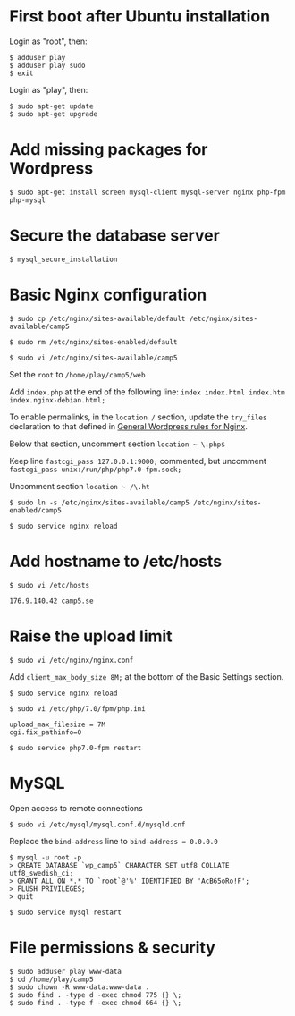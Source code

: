 # First boot after Ubuntu installation

Login as "root", then:

    $ adduser play
    $ adduser play sudo
    $ exit


Login as "play", then:

    $ sudo apt-get update
    $ sudo apt-get upgrade


# Add missing packages for Wordpress

`$ sudo apt-get install screen mysql-client mysql-server nginx php-fpm php-mysql`


# Secure the database server

`$ mysql_secure_installation`


# Basic Nginx configuration

`$ sudo cp /etc/nginx/sites-available/default /etc/nginx/sites-available/camp5`

`$ sudo rm /etc/nginx/sites-enabled/default`

`$ sudo vi /etc/nginx/sites-available/camp5`

Set the `root` to `/home/play/camp5/web`

Add `index.php` at the end of the following line: `index index.html index.htm index.nginx-debian.html;`

To enable permalinks, in the `location /` section, update the `try_files` declaration to that defined in [General Wordpress rules for Nginx](https://codex.wordpress.org/Nginx#General_WordPress_rules).

Below that section, uncomment section `location ~ \.php$`

Keep line `fastcgi_pass 127.0.0.1:9000;` commented, but uncomment `fastcgi_pass unix:/run/php/php7.0-fpm.sock;`

Uncomment section `location ~ /\.ht`


`$ sudo ln -s /etc/nginx/sites-available/camp5 /etc/nginx/sites-enabled/camp5`

`$ sudo service nginx reload`


# Add hostname to /etc/hosts

`$ sudo vi /etc/hosts`

    176.9.140.42 camp5.se


# Raise the upload limit

`$ sudo vi /etc/nginx/nginx.conf`

Add `client_max_body_size 8M;` at the bottom of the Basic Settings section.

`$ sudo service nginx reload`

`$ sudo vi /etc/php/7.0/fpm/php.ini`

    upload_max_filesize = 7M
    cgi.fix_pathinfo=0

`$ sudo service php7.0-fpm restart`


# MySQL

Open access to remote connections

`$ sudo vi /etc/mysql/mysql.conf.d/mysqld.cnf`

Replace the `bind-address` line to `bind-address = 0.0.0.0`

    $ mysql -u root -p
    > CREATE DATABASE `wp_camp5` CHARACTER SET utf8 COLLATE utf8_swedish_ci;
    > GRANT ALL ON *.* TO `root`@'%' IDENTIFIED BY 'AcB65oRo!F';
    > FLUSH PRIVILEGES;
    > quit

`$ sudo service mysql restart`


# File permissions & security

    $ sudo adduser play www-data
    $ cd /home/play/camp5
    $ sudo chown -R www-data:www-data .
    $ sudo find . -type d -exec chmod 775 {} \;
    $ sudo find . -type f -exec chmod 664 {} \;
